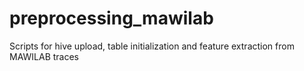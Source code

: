 # preprocessing_mawilab

Scripts for hive upload, table initialization and feature extraction from MAWILAB traces
